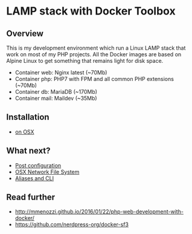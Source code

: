 # LAMP stack with Docker Toolbox

## Overview
This is my development environment which run a Linux LAMP stack that work on most of my PHP projects. All the Docker images are based on Alpine Linux to get something that remains light for disk space.

- Container web: Nginx latest (~70Mb)
- Container php: PHP7 with FPM and all common PHP extensions (~70Mb)
- Container db: MariaDB (~170Mb)
- Container mail: Maildev (~35Mb)

## Installation

* [on OSX](doc/install-osx.md)

## What next?

* [Post configuration](doc/config.md)
* [OSX Network File System](doc/nfs.md)
* [Aliases and CLI](doc/aliases.md)

## Read further
* http://mmenozzi.github.io/2016/01/22/php-web-development-with-docker/
* https://github.com/nerdpress-org/docker-sf3
